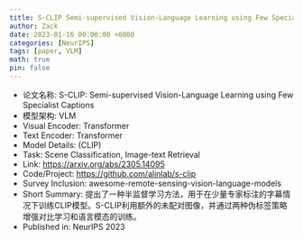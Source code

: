 ```yaml
---
title: S-CLIP Semi-supervised Vision-Language Learning using Few Specialist Captions
author: Zack
date: 2023-01-16 00:00:00 +0800
categories: [NeurIPS]
tags: [paper, VLM]
math: true
pin: false
---
```

- 论文名称: S-CLIP: Semi-supervised Vision-Language Learning using Few Specialist Captions
- 模型架构: VLM
- Visual Encoder: Transformer
- Text Encoder: Transformer
- Model Details: (CLIP)
- Task: Scene Classification, Image-text Retrieval
- Link: https://arxiv.org/abs/2305.14095
- Code/Project: https://github.com/alinlab/s-clip
- Survey Inclusion: awesome-remote-sensing-vision-language-models
- Short Summary: 提出了一种半监督学习方法，用于在少量专家标注的字幕情况下训练CLIP模型。S-CLIP利用额外的未配对图像，并通过两种伪标签策略增强对比学习和语言模态的训练。
- Published in: NeurIPS 2023
